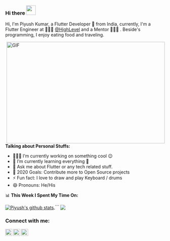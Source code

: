 ### Hi there <img src="https://emojis.slackmojis.com/emojis/images/1577305505/7373/hand_wave.gif?1577305505" width="30"/>

Hi, I'm Piyush Kumar, a Flutter Developer 🚀 from India, currently, I'm a Flutter Engineer at 🙍🏽‍♂️ [@HighLevel](https://www.gohighlevel.com/) and a Mentor 👨🏽‍💼 . Beside's programming, I enjoy eating food and traveling.

  <img align="right" alt="GIF" src="https://github.com/abhisheknaiidu/abhisheknaiidu/blob/master/code.gif?raw=true" width="500" height="320" />
  
**Talking about Personal Stuffs:**

- 👨🏽‍💻 I’m currently working on something cool :wink:
- 🌱 I’m currently learning everything 🤣
- 💬 Ask me about Flutter or any tech related stuff.
- 🥅 2020 Goals: Contribute more to Open Source projects
- ⚡ Fun fact: I love to draw and play Keyboard / drums
- 😄 Pronouns: He/His


📊 **This Week I Spent My Time On:**
<!--START_SECTION:waka-->
<a href="https://github.com/Piyushhhhh">
 <img align="center" src="https://github-readme-stats.vercel.app/api?username=Piyushhhhh&show_icons=true&theme=light&line_height=27" alt="Piyush's github stats"/>
</a>
```
<!--END_SECTION:waka-->

<a href="https://github.com/Piyushhhhh">
  <img align="center" src="https://github-readme-stats.vercel.app/api/top-langs/?username=Piyushhhhh&theme=light&hide_langs_below=1" />
</a>


### Connect with me:

[<img align="left" alt="codeSTACKr | Twitter" width="22px" src="https://cdn.jsdelivr.net/npm/simple-icons@v3/icons/twitter.svg" />][twitter]
[<img align="left" alt="codeSTACKr | LinkedIn" width="22px" src="https://cdn.jsdelivr.net/npm/simple-icons@v3/icons/linkedin.svg" />][linkedin]
[<img align="left" alt="codeSTACKr | Instagram" width="22px" src="https://cdn.jsdelivr.net/npm/simple-icons@v3/icons/instagram.svg" />][instagram]



[twitter]: https://twitter.com/Piyush12295
[instagram]: https://instagram.com/awsumstic
[linkedin]: https://linkedin.com/in/piyush-kumar-0843b514b
